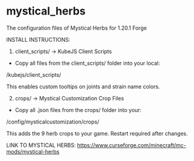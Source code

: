 # mystical_herbs
The configuration files of Mystical Herbs for 1.20.1 Forge

INSTALL INSTRUCTIONS:

1. client_scripts/ → KubeJS Client Scripts
- Copy all files from the client_scripts/ folder into your local:

/kubejs/client_scripts/
 

This enables custom tooltips on joints and strain name colors.


 

2. crops/ → Mystical Customization Crop Files
- Copy all .json files from the crops/ folder into your:

/config/mysticalcustomization/crops/
 
This adds the 9 herb crops to your game. Restart required after changes.


LINK TO MYSTICAL HERBS: https://www.curseforge.com/minecraft/mc-mods/mystical-herbs

